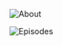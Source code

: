 
![About](https://github.com/user-attachments/assets/a21bbad8-d0ad-40a4-86c9-05fe7656fdd6)

![Episodes](https://github.com/user-attachments/assets/284d8544-8320-49b9-9f8d-9188ddeba264)


